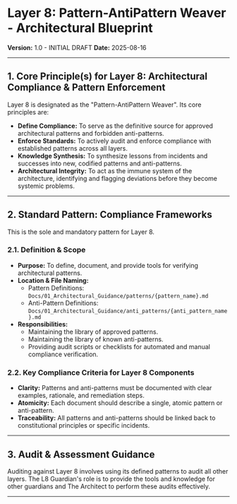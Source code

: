 # Layer 8: Pattern-AntiPattern Weaver - Architectural Blueprint

**Version:** 1.0 - INITIAL DRAFT
**Date:** 2025-08-16

---

## 1. Core Principle(s) for Layer 8: Architectural Compliance & Pattern Enforcement

Layer 8 is designated as the "Pattern-AntiPattern Weaver". Its core principles are:

- **Define Compliance:** To serve as the definitive source for approved architectural patterns and forbidden anti-patterns.
- **Enforce Standards:** To actively audit and enforce compliance with established patterns across all layers.
- **Knowledge Synthesis:** To synthesize lessons from incidents and successes into new, codified patterns and anti-patterns.
- **Architectural Integrity:** To act as the immune system of the architecture, identifying and flagging deviations before they become systemic problems.

---

## 2. Standard Pattern: Compliance Frameworks

This is the sole and mandatory pattern for Layer 8.

### 2.1. Definition & Scope

- **Purpose:** To define, document, and provide tools for verifying architectural patterns.
- **Location & File Naming:**
  - Pattern Definitions: `Docs/01_Architectural_Guidance/patterns/{pattern_name}.md`
  - Anti-Pattern Definitions: `Docs/01_Architectural_Guidance/anti_patterns/{anti_pattern_name}.md`
- **Responsibilities:**
  - Maintaining the library of approved patterns.
  - Maintaining the library of known anti-patterns.
  - Providing audit scripts or checklists for automated and manual compliance verification.

### 2.2. Key Compliance Criteria for Layer 8 Components

- **Clarity:** Patterns and anti-patterns must be documented with clear examples, rationale, and remediation steps.
- **Atomicity:** Each document should describe a single, atomic pattern or anti-pattern.
- **Traceability:** All patterns and anti-patterns should be linked back to constitutional principles or specific incidents.

---

## 3. Audit & Assessment Guidance

Auditing against Layer 8 involves using its defined patterns to audit all other layers. The L8 Guardian's role is to provide the tools and knowledge for other guardians and The Architect to perform these audits effectively.

---

